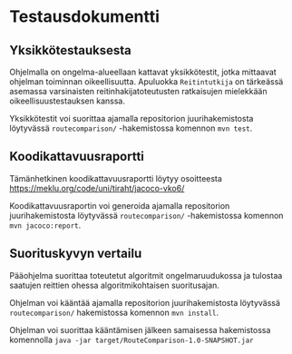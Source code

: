 # Testausdokumentti

## Yksikkötestauksesta

Ohjelmalla on ongelma-alueellaan kattavat yksikkötestit, jotka mittaavat
ohjelman toiminnan oikeellisuutta. Apuluokka `Reitintutkija` on tärkeässä
asemassa varsinaisten reitinhakijatoteutusten ratkaisujen mielekkään
oikeellisuustestauksen kanssa.

Yksikkötestit voi suorittaa ajamalla repositorion juurihakemistosta löytyvässä
`routecomparison/` -hakemistossa komennon `mvn test`.

## Koodikattavuusraportti

Tämänhetkinen koodikattavuusraportti löytyy osoitteesta
  https://meklu.org/code/uni/tiraht/jacoco-vko6/

Koodikattavuusraportin voi generoida ajamalla repositorion juurihakemistosta
löytyvässä `routecomparison/` -hakemistossa komennon `mvn jacoco:report`.

## Suorituskyvyn vertailu

Pääohjelma suorittaa toteutetut algoritmit ongelmaruudukossa ja tulostaa
saatujen reittien ohessa algoritmikohtaisen suoritusajan.

Ohjelman voi kääntää ajamalla repositorion juurihakemistosta löytyvässä
`routecomparison/` hakemistossa komennon `mvn install`.

Ohjelman voi suorittaa kääntämisen jälkeen samaisessa hakemistossa komennolla
`java -jar target/RouteComparison-1.0-SNAPSHOT.jar`
